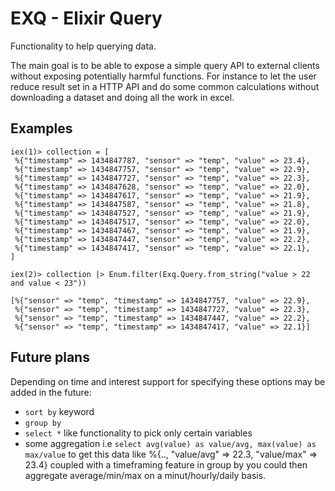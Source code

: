 # EXQ - Elixir Query

Functionality to help querying data.

The main goal is to be able to expose a simple query API to external
clients without exposing potentially harmful functions. For instance
to let the user reduce result set in a HTTP API and do some common
calculations without downloading a dataset and doing all the work in
excel.

## Examples

```
iex(1)> collection = [
 %{"timestamp" => 1434847787, "sensor" => "temp", "value" => 23.4},
 %{"timestamp" => 1434847757, "sensor" => "temp", "value" => 22.9},
 %{"timestamp" => 1434847727, "sensor" => "temp", "value" => 22.3},
 %{"timestamp" => 1434847628, "sensor" => "temp", "value" => 22.0},
 %{"timestamp" => 1434847617, "sensor" => "temp", "value" => 21.9},
 %{"timestamp" => 1434847587, "sensor" => "temp", "value" => 21.8},
 %{"timestamp" => 1434847527, "sensor" => "temp", "value" => 21.9},
 %{"timestamp" => 1434847517, "sensor" => "temp", "value" => 22.0},
 %{"timestamp" => 1434847467, "sensor" => "temp", "value" => 21.9},
 %{"timestamp" => 1434847447, "sensor" => "temp", "value" => 22.2},
 %{"timestamp" => 1434847417, "sensor" => "temp", "value" => 22.1},
]

iex(2)> collection |> Enum.filter(Exq.Query.from_string("value > 22 and value < 23"))

[%{"sensor" => "temp", "timestamp" => 1434847757, "value" => 22.9},
 %{"sensor" => "temp", "timestamp" => 1434847727, "value" => 22.3},
 %{"sensor" => "temp", "timestamp" => 1434847447, "value" => 22.2},
 %{"sensor" => "temp", "timestamp" => 1434847417, "value" => 22.1}]
```

## Future plans

Depending on time and interest support for specifying these options
may be added in the future:
 - `sort by` keyword
 - `group by`
 - `select *` like functionality to pick only certain variables
 - some aggregation i.e `select avg(value) as value/avg, max(value) as max/value`
	 to get this data like %{.., "value/avg" => 22.3, "value/max" => 23.4}
	 coupled with a timeframing feature in group by you could then
	 aggregate average/min/max on a minut/hourly/daily basis.
